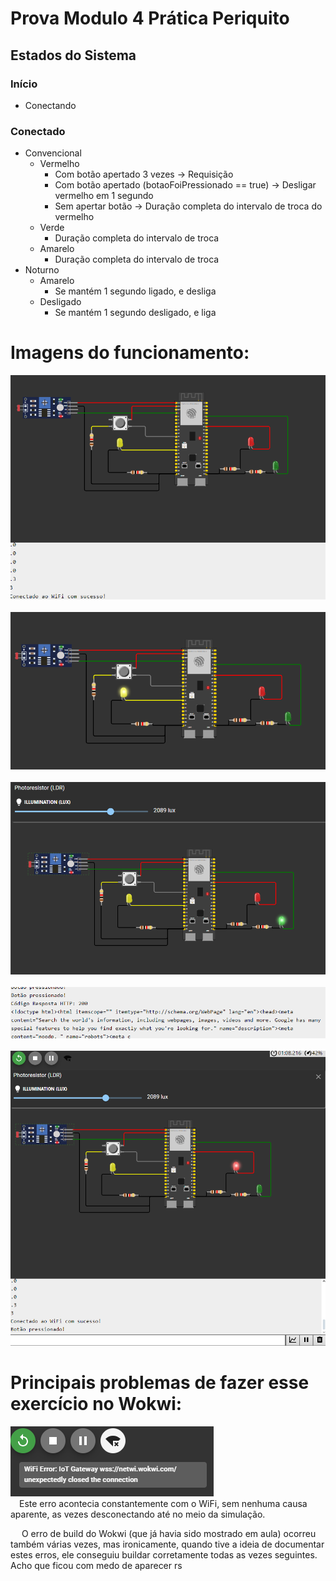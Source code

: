 # Prova Modulo 4 Prática Periquito
 
## Estados do Sistema

### Início
- Conectando

### Conectado
- Convencional
    - Vermelho
        - Com botão apertado 3 vezes -> Requisição
        - Com botão apertado (botaoFoiPressionado == true) -> Desligar vermelho em 1 segundo
        - Sem apertar botão -> Duração completa do intervalo de troca do vermelho
    - Verde
        - Duração completa do intervalo de troca
    - Amarelo
        - Duração completa do intervalo de troca
- Noturno
    - Amarelo
        - Se mantém 1 segundo ligado, e desliga
    - Desligado
        - Se mantém 1 segundo desligado, e liga
     
# Imagens do funcionamento:

<img src="imagens/capturas/amareloNoturnoDesligado.png"><br>___________________________________________<br>
<img src="imagens/capturas/amareloNoturnoLigado.png"><br>___________________________________________<br>
<img src="imagens/capturas/convencionalVerdeLigado.png"><br>___________________________________________<br>
<img src="imagens/capturas/requisicaoHTTP.png"><br>___________________________________________<br>
<img src="imagens/capturas/vermelhoPressionado.png"><br>

# Principais problemas de fazer esse exercício no Wokwi:

<img src="imagens/errosWokwi/erroWifi.png"><br>
&emsp;Este erro acontecia constantemente com o WiFi, sem nenhuma causa aparente, as vezes desconectando até no meio da simulação.


&emsp; O erro de build do Wokwi (que já havia sido mostrado em aula) ocorreu também várias vezes, mas ironicamente, quando tive a ideia de documentar estes erros, ele conseguiu buildar corretamente todas as vezes seguintes. Acho que ficou com medo de aparecer rs